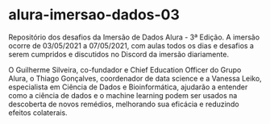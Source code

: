 # alura-imersao-dados-03
Repositório dos desafios da Imersão de Dados Alura - 3ª Edição. A imersão ocorre de 03/05/2021 a 07/05/2021, com aulas todos os dias e desafios a serem cumpridos e discutidos no Discord da imersão diariamente.

O Guilherme Silveira, co-fundador e Chief Education Officer do Grupo Alura, o Thiago Gonçalves, coordenador de data science e a Vanessa Leiko, especialista em Ciência de Dados e Bioinformática, ajudarão a entender como a ciência de dados e o machine learning podem ser usados na descoberta de novos remédios, melhorando sua eficácia e reduzindo efeitos colaterais.
